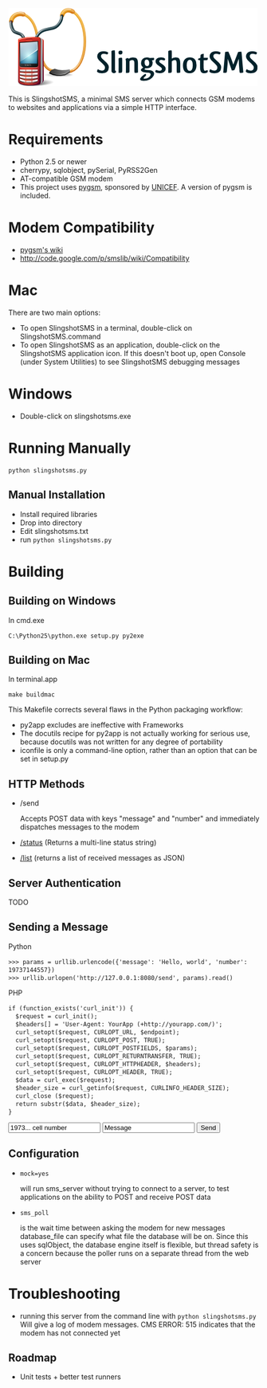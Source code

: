 ![SlingshotSMS](web/logo.png)

This is SlingshotSMS, a minimal SMS server which connects GSM modems to 
websites and applications via a simple HTTP interface.

# Requirements


* Python 2.5 or newer
* cherrypy, sqlobject, pySerial, PyRSS2Gen
* AT-compatible GSM modem
* This project uses [pygsm](http://github.com/rapidsms/pygsm/tree/master/), sponsored by [UNICEF](http://www.unicef.org/). A version of pygsm is included.

# Modem Compatibility

* [pygsm's wiki](http://wiki.github.com/adammck/pygsm)
* http://code.google.com/p/smslib/wiki/Compatibility

# Mac

There are two main options:

* To open SlingshotSMS in a terminal, double-click 
  on SlingshotSMS.command
* To open SlingshotSMS as an application, double-click on 
  the SlingshotSMS application icon. If this doesn't boot up,
  open Console (under System Utilities) to see SlingshotSMS debugging
  messages

# Windows

* Double-click on slingshotsms.exe

# Running Manually

    python slingshotsms.py

## Manual Installation

* Install required libraries
* Drop into directory
* Edit slingshotsms.txt
* run `python slingshotsms.py`

# Building

## Building on Windows

In cmd.exe

    C:\Python25\python.exe setup.py py2exe

## Building on Mac

In terminal.app

    make buildmac

This Makefile corrects several flaws in the Python packaging workflow:

* py2app excludes are ineffective with Frameworks
* The docutils recipe for py2app is not actually working 
  for serious use, because docutils was not written for 
  any degree of portability
* iconfile is only a command-line option, rather than an 
  option that can be set in setup.py

## HTTP Methods

* /send
  
  Accepts POST data with keys "message" and "number" and immediately
  dispatches messages to the modem
* [/status](/status) (Returns a multi-line status string)
* [/list](/list) (returns a list of received messages as JSON)

## Server Authentication

TODO

## Sending a Message

Python

    >>> params = urllib.urlencode({'message': 'Hello, world', 'number': 19737144557})
    >>> urllib.urlopen('http://127.0.0.1:8080/send', params).read()

PHP

    if (function_exists('curl_init')) {
      $request = curl_init();
      $headers[] = 'User-Agent: YourApp (+http://yourapp.com/)';
      curl_setopt($request, CURLOPT_URL, $endpoint);
      curl_setopt($request, CURLOPT_POST, TRUE);
      curl_setopt($request, CURLOPT_POSTFIELDS, $params);
      curl_setopt($request, CURLOPT_RETURNTRANSFER, TRUE);
      curl_setopt($request, CURLOPT_HTTPHEADER, $headers);
      curl_setopt($request, CURLOPT_HEADER, TRUE);
      $data = curl_exec($request);
      $header_size = curl_getinfo($request, CURLINFO_HEADER_SIZE);
      curl_close ($request); 
      return substr($data, $header_size);
    } 

<form action="/send" method="POST">
<input type="text" name="number" value="1973... cell number" />
<input type="text" name="message" value="Message" />
<input type="submit" value="Send" />
</form>

## Configuration
    
* `mock=yes`
  
  will run sms_server without trying to connect to a server, to test 
  applications on the ability to POST and receive POST data

* `sms_poll`
  
  is the wait time between asking the modem for new messages
  database_file can specify what file the database will be on. Since this uses 
  sqlObject, the database engine itself is flexible, but thread safety is a concern
  because the poller runs on a separate thread from the web server

# Troubleshooting

* running this server from the command line with `python slingshotsms.py`
  Will give a log of modem messages.
  CMS ERROR: 515 indicates that the modem has not connected yet

## Roadmap

* Unit tests + better test runners
